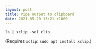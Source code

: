 ```yaml
---
layout: post
title: Pipe output to clipboard
date: 2021-05-20 13:21 +1000
---
```


`ls | xclip -sel clip`

(Requires `xclip`: `sudo apt install xclip`.)
